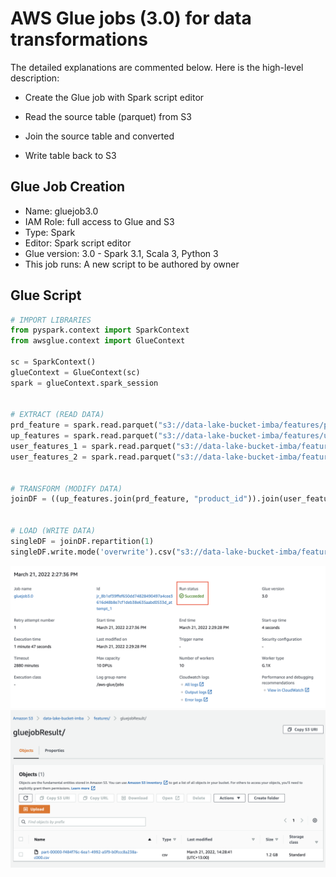 # AWS Glue jobs (3.0) for data transformations

The detailed explanations are commented below. Here is the high-level description:

* Create the Glue job with Spark script editor

* Read the source table (parquet) from S3
 
* Join the source table and converted

* Write table back to S3



## Glue Job Creation

* Name: gluejob3.0
* IAM Role: full access to Glue and S3
* Type: Spark
* Editor: Spark script editor
* Glue version: 3.0 - Spark 3.1, Scala 3, Python 3
* This job runs: A new script to be authored by owner

## Glue Script
```py
# IMPORT LIBRARIES
from pyspark.context import SparkContext
from awsglue.context import GlueContext

sc = SparkContext()
glueContext = GlueContext(sc)
spark = glueContext.spark_session


# EXTRACT (READ DATA)
prd_feature = spark.read.parquet("s3://data-lake-bucket-imba/features/prd_feature_db")
up_features = spark.read.parquet("s3://data-lake-bucket-imba/features/up_features_db")
user_features_1 = spark.read.parquet("s3://data-lake-bucket-imba/features/user_feature1_db")
user_features_2 = spark.read.parquet("s3://data-lake-bucket-imba/features/user_features_2_db")


# TRANSFORM (MODIFY DATA)
joinDF = ((up_features.join(prd_feature, "product_id")).join(user_features_1, "user_id")).join(user_features_2, "user_id")


# LOAD (WRITE DATA)
singleDF = joinDF.repartition(1)
singleDF.write.mode('overwrite').csv("s3://data-lake-bucket-imba/features/gluejobResult/", header = "true")
```
![](/Project_part4_v3/assets/gluejobresult.png)
![](/Project_part4_v3/assets/result-in-s3.png)
